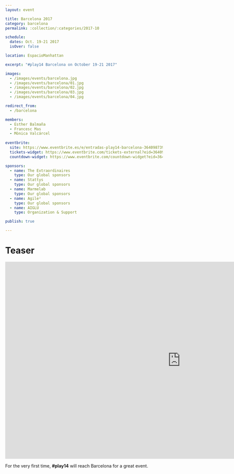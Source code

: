 ```yaml
---
layout: event

title: Barcelona 2017
category: barcelona
permalink: :collection/:categories/2017-10

schedule:
  dates: Oct. 19-21 2017
  isOver: false

location: EspacioManhattan

excerpt: "#play14 Barcelona on October 19-21 2017"

images:
  - /images/events/barcelona.jpg
  - /images/events/barcelona/01.jpg
  - /images/events/barcelona/02.jpg
  - /images/events/barcelona/03.jpg
  - /images/events/barcelona/04.jpg

redirect_from:
  - /barcelona

members:
  - Esther Balmaña
  - Francesc Mas
  - Mònica Valcárcel
  
eventbrite: 
  site: https://www.eventbrite.es/e/entradas-play14-barcelona-36409873913
  tickets-widget: https://www.eventbrite.com/tickets-external?eid=36409873913&ref=etckt
  countdown-widget: https://www.eventbrite.com/countdown-widget?eid=36409873913

sponsors:
  - name: The Extraordinaires
    type: Our global sponsors
  - name: Stattys
    type: Our global sponsors
  - name: Marmelab
    type: Our global sponsors
  - name: Agile²
    type: Our global sponsors
  - name: AIGLU
    type: Organization & Support

publish: true

---
```


# Teaser

<iframe width="1120" height="630" src="https://www.youtube.com/embed/vNK-LYqu-6Q" frameborder="0" allowfullscreen></iframe>

For the very first time, **#play14** will reach Barcelona for a great event.
